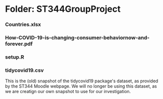 # Folder: ST344GroupProject

### Countries.xlsx

### How-COVID-19-is-changing-consumer-behaviornow-and-forever.pdf

### setup.R

### tidycovid19.csv
This is the (old) snapshot of the tidycovid19 package's dataset, as provided by the ST344 Moodle webpage.
We will no longer be using this dataset, as we are creatign our own snapshot to use for our investigation.
